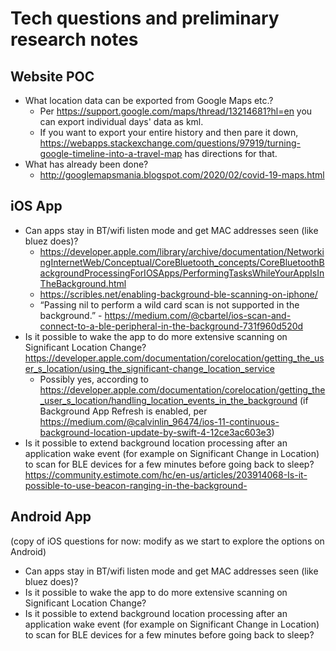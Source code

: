 # Tech questions and preliminary research notes
## Website POC
* What location data can be exported from Google Maps etc.?
  * Per <https://support.google.com/maps/thread/13214681?hl=en> you can export individual days' data as kml.
  * If you want to export your entire history and then pare it down, <https://webapps.stackexchange.com/questions/97919/turning-google-timeline-into-a-travel-map> has directions for that.
* What has already been done?
  * <http://googlemapsmania.blogspot.com/2020/02/covid-19-maps.html>
## iOS App
* Can apps stay in BT/wifi listen mode and get MAC addresses seen (like bluez does)?
  * <https://developer.apple.com/library/archive/documentation/NetworkingInternetWeb/Conceptual/CoreBluetooth_concepts/CoreBluetoothBackgroundProcessingForIOSApps/PerformingTasksWhileYourAppIsInTheBackground.html>
  * <https://scribles.net/enabling-background-ble-scanning-on-iphone/>
  * “Passing nil to perform a wild card scan is not supported in the background.” - <https://medium.com/@cbartel/ios-scan-and-connect-to-a-ble-peripheral-in-the-background-731f960d520d>
* Is it possible to wake the app to do more extensive scanning on Significant Location Change? <https://developer.apple.com/documentation/corelocation/getting_the_user_s_location/using_the_significant-change_location_service>
  * Possibly yes, according to <https://developer.apple.com/documentation/corelocation/getting_the_user_s_location/handling_location_events_in_the_background> (if Background App Refresh is enabled, per <https://medium.com/@calvinlin_96474/ios-11-continuous-background-location-update-by-swift-4-12ce3ac603e3>)
* Is it possible to extend background location processing after an application wake event (for example on Significant Change in Location) to scan for BLE devices for a few minutes before going back to sleep? <https://community.estimote.com/hc/en-us/articles/203914068-Is-it-possible-to-use-beacon-ranging-in-the-background->
## Android App
(copy of iOS questions for now: modify as we start to explore the options on Android)
* Can apps stay in BT/wifi listen mode and get MAC addresses seen (like bluez does)?
* Is it possible to wake the app to do more extensive scanning on Significant Location Change? 
* Is it possible to extend background location processing after an application wake event (for example on Significant Change in Location) to scan for BLE devices for a few minutes before going back to sleep?
